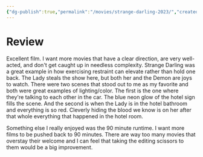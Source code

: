```yaml
---
{"dg-publish":true,"permalink":"/movies/strange-darling-2023/","created":"2024-10-08","updated":"2024-10-08"}
---
```



# Review

Excellent film. I want more movies that have a clear direction, are very well-acted, and don't get caught up in needless complexity. Strange Darling was a great example in how exercising restraint can elevate rather than hold one back. The Lady steals the show here, but both her and the Demon are joys to watch. There were two scenes that stood out to me as my favorite and both were great examples of lighting/color. The first is the one where they're talking to each other in the car. The blue neon glow of the hotel sign fills the scene. And the second is when the Lady is in the hotel bathroom and everything is so red. Cleverly hiding the blood we know is on her after that whole everything that happened in the hotel room.

Something else I really enjoyed was the 90 minute runtime. I want more films to be pushed back to 90 minutes. There are way too many movies that overstay their welcome and I can feel that taking the editing scissors to them would be a big improvement.
